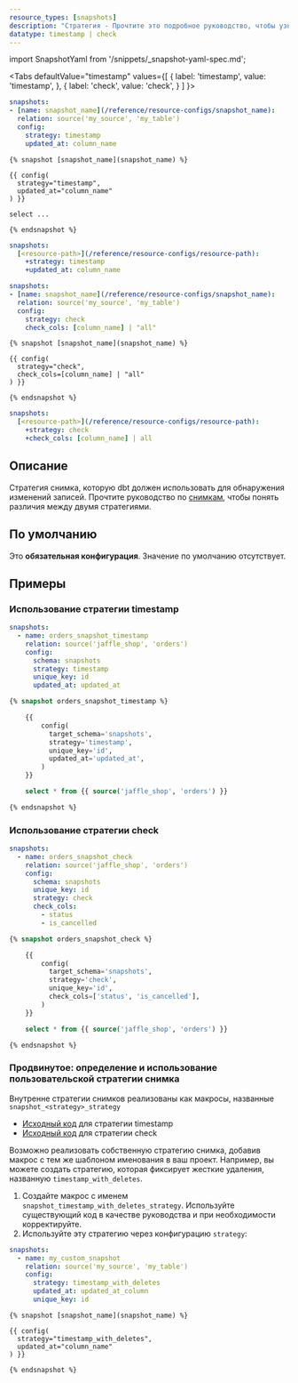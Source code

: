 ```yaml
---
resource_types: [snapshots]
description: "Стратегия - Прочтите это подробное руководство, чтобы узнать о конфигурациях в dbt."
datatype: timestamp | check
---
```


<VersionBlock lastVersion="1.8">

import SnapshotYaml from '/snippets/_snapshot-yaml-spec.md';

<SnapshotYaml/>
</VersionBlock>

<Tabs
  defaultValue="timestamp"
  values={[
    { label: 'timestamp', value: 'timestamp', },
    { label: 'check', value: 'check', }
  ]
}>
<TabItem value="timestamp">

<VersionBlock firstVersion="1.9">

<File name='snapshots/<filename>.yml'>
  
  ```yaml
  snapshots:
  - [name: snapshot_name](/reference/resource-configs/snapshot_name):
    relation: source('my_source', 'my_table')
    config:
      strategy: timestamp
      updated_at: column_name
  ```
</File>
</VersionBlock>

<VersionBlock lastVersion="1.8">

<File name='snapshots/<filename>.sql'>

```jinja2
{% snapshot [snapshot_name](snapshot_name) %}

{{ config(
  strategy="timestamp",
  updated_at="column_name"
) }}

select ...

{% endsnapshot %}

```

</File>
</VersionBlock>

<File name='dbt_project.yml'>

```yml
snapshots:
  [<resource-path>](/reference/resource-configs/resource-path):
    +strategy: timestamp
    +updated_at: column_name

```

</File>

</TabItem>

<TabItem value="check">

<VersionBlock firstVersion="1.9">

<File name='snapshots/<filename>.yml'>
  
  ```yaml
  snapshots:
  - [name: snapshot_name](/reference/resource-configs/snapshot_name):
    relation: source('my_source', 'my_table')
    config:
      strategy: check
      check_cols: [column_name] | "all"
  ```
</File>
</VersionBlock>

<VersionBlock lastVersion="1.8">
<File name='snapshots/<filename>.sql'>

```jinja2
{% snapshot [snapshot_name](snapshot_name) %}

{{ config(
  strategy="check",
  check_cols=[column_name] | "all"
) }}

{% endsnapshot %}

```

</File>
</VersionBlock>

<File name='dbt_project.yml'>

```yml
snapshots:
  [<resource-path>](/reference/resource-configs/resource-path):
    +strategy: check
    +check_cols: [column_name] | all

```

</File>

</TabItem>

</Tabs>

## Описание
Стратегия снимка, которую dbt должен использовать для обнаружения изменений записей. Прочтите руководство по [снимкам](/docs/build/snapshots#detecting-row-changes), чтобы понять различия между двумя стратегиями.

## По умолчанию
Это **обязательная конфигурация**. Значение по умолчанию отсутствует.

## Примеры
### Использование стратегии timestamp

<VersionBlock firstVersion="1.9">
<File name='snapshots/timestamp_example.yml'>

```yaml
snapshots:
  - name: orders_snapshot_timestamp
    relation: source('jaffle_shop', 'orders')
    config:
      schema: snapshots
      strategy: timestamp
      unique_key: id
      updated_at: updated_at

```

</File>
</VersionBlock>

<VersionBlock lastVersion="1.8">
<File name='snapshots/timestamp_example.sql'>

```sql
{% snapshot orders_snapshot_timestamp %}

    {{
        config(
          target_schema='snapshots',
          strategy='timestamp',
          unique_key='id',
          updated_at='updated_at',
        )
    }}

    select * from {{ source('jaffle_shop', 'orders') }}

{% endsnapshot %}
```

</File>
</VersionBlock>


### Использование стратегии check

<VersionBlock firstVersion="1.9">
<File name='snapshots/check_example.yml'>

```yaml
snapshots:
  - name: orders_snapshot_check
    relation: source('jaffle_shop', 'orders')
    config:
      schema: snapshots
      unique_key: id
      strategy: check
      check_cols:
        - status
        - is_cancelled

```
</File>
</VersionBlock>

<VersionBlock lastVersion="1.8">

```sql
{% snapshot orders_snapshot_check %}

    {{
        config(
          target_schema='snapshots',
          strategy='check',
          unique_key='id',
          check_cols=['status', 'is_cancelled'],
        )
    }}

    select * from {{ source('jaffle_shop', 'orders') }}

{% endsnapshot %}
```
</VersionBlock>

### Продвинутое: определение и использование пользовательской стратегии снимка
Внутренне стратегии снимков реализованы как макросы, названные `snapshot_<strategy>_strategy`
* [Исходный код](https://github.com/dbt-labs/dbt-adapters/blob/60005a0a2bd33b61cb65a591bc1604b1b3fd25d5/dbt/include/global_project/macros/materializations/snapshots/strategies.sql#L52) для стратегии timestamp
* [Исходный код](https://github.com/dbt-labs/dbt-adapters/blob/60005a0a2bd33b61cb65a591bc1604b1b3fd25d5/dbt/include/global_project/macros/materializations/snapshots/strategies.sql#L136) для стратегии check

Возможно реализовать собственную стратегию снимка, добавив макрос с тем же шаблоном именования в ваш проект. Например, вы можете создать стратегию, которая фиксирует жесткие удаления, названную `timestamp_with_deletes`.

1. Создайте макрос с именем `snapshot_timestamp_with_deletes_strategy`. Используйте существующий код в качестве руководства и при необходимости корректируйте.
2. Используйте эту стратегию через конфигурацию `strategy`:

<VersionBlock firstVersion="1.9">
<File name='snapshots/<filename>.yml'>

```yaml
snapshots:
  - name: my_custom_snapshot
    relation: source('my_source', 'my_table')
    config:
      strategy: timestamp_with_deletes
      updated_at: updated_at_column
      unique_key: id
```
</File>
</VersionBlock>


<VersionBlock lastVersion="1.8">
<File name='snapshots/<filename>.sql'>

```jinja2
{% snapshot [snapshot_name](snapshot_name) %}

{{ config(
  strategy="timestamp_with_deletes",
  updated_at="column_name"
) }}

{% endsnapshot %}

```

</File>
</VersionBlock>